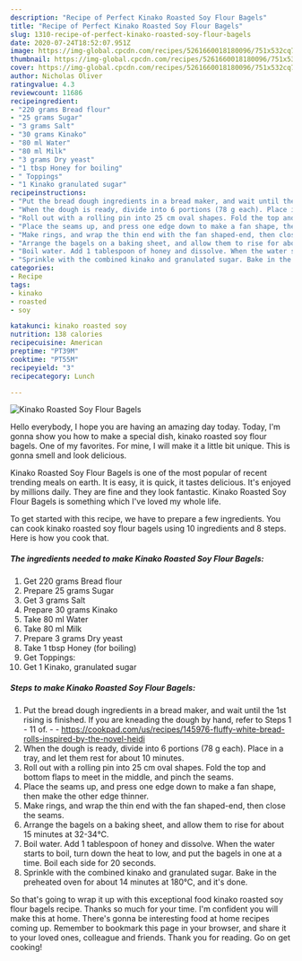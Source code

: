 ```yaml
---
description: "Recipe of Perfect Kinako Roasted Soy Flour Bagels"
title: "Recipe of Perfect Kinako Roasted Soy Flour Bagels"
slug: 1310-recipe-of-perfect-kinako-roasted-soy-flour-bagels
date: 2020-07-24T18:52:07.951Z
image: https://img-global.cpcdn.com/recipes/5261660018180096/751x532cq70/kinako-roasted-soy-flour-bagels-recipe-main-photo.jpg
thumbnail: https://img-global.cpcdn.com/recipes/5261660018180096/751x532cq70/kinako-roasted-soy-flour-bagels-recipe-main-photo.jpg
cover: https://img-global.cpcdn.com/recipes/5261660018180096/751x532cq70/kinako-roasted-soy-flour-bagels-recipe-main-photo.jpg
author: Nicholas Oliver
ratingvalue: 4.3
reviewcount: 11686
recipeingredient:
- "220 grams Bread flour"
- "25 grams Sugar"
- "3 grams Salt"
- "30 grams Kinako"
- "80 ml Water"
- "80 ml Milk"
- "3 grams Dry yeast"
- "1 tbsp Honey for boiling"
- " Toppings"
- "1 Kinako granulated sugar"
recipeinstructions:
- "Put the bread dough ingredients in a bread maker, and wait until the 1st rising is finished. If you are kneading the dough by hand, refer to Steps 1 - 11 of.  https://cookpad.com/us/recipes/145976-fluffy-white-bread-rolls-inspired-by-the-novel-heidi"
- "When the dough is ready, divide into 6 portions (78 g each). Place in a tray, and let them rest for about 10 minutes."
- "Roll out with a rolling pin into 25 cm oval shapes. Fold the top and bottom flaps to meet in the middle, and pinch the seams."
- "Place the seams up, and press one edge down to make a fan shape, then make the other edge thinner."
- "Make rings, and wrap the thin end with the fan shaped-end, then close the seams."
- "Arrange the bagels on a baking sheet, and allow them to rise for about 15 minutes at 32-34℃."
- "Boil water. Add 1 tablespoon of honey and dissolve. When the water starts to boil, turn down the heat to low, and put the bagels in one at a time. Boil each side for 20 seconds."
- "Sprinkle with the combined kinako and granulated sugar. Bake in the preheated oven for about 14 minutes at 180℃, and it&#39;s done."
categories:
- Recipe
tags:
- kinako
- roasted
- soy

katakunci: kinako roasted soy 
nutrition: 138 calories
recipecuisine: American
preptime: "PT39M"
cooktime: "PT55M"
recipeyield: "3"
recipecategory: Lunch

---
```



![Kinako Roasted Soy Flour Bagels](https://img-global.cpcdn.com/recipes/5261660018180096/751x532cq70/kinako-roasted-soy-flour-bagels-recipe-main-photo.jpg)

Hello everybody, I hope you are having an amazing day today. Today, I'm gonna show you how to make a special dish, kinako roasted soy flour bagels. One of my favorites. For mine, I will make it a little bit unique. This is gonna smell and look delicious.

Kinako Roasted Soy Flour Bagels is one of the most popular of recent trending meals on earth. It is easy, it is quick, it tastes delicious. It's enjoyed by millions daily. They are fine and they look fantastic. Kinako Roasted Soy Flour Bagels is something which I've loved my whole life.




To get started with this recipe, we have to prepare a few ingredients. You can cook kinako roasted soy flour bagels using 10 ingredients and 8 steps. Here is how you cook that.

<!--inarticleads1-->

##### The ingredients needed to make Kinako Roasted Soy Flour Bagels:

1. Get 220 grams Bread flour
1. Prepare 25 grams Sugar
1. Get 3 grams Salt
1. Prepare 30 grams Kinako
1. Take 80 ml Water
1. Take 80 ml Milk
1. Prepare 3 grams Dry yeast
1. Take 1 tbsp Honey (for boiling)
1. Get  Toppings:
1. Get 1 Kinako, granulated sugar




<!--inarticleads2-->

##### Steps to make Kinako Roasted Soy Flour Bagels:

1. Put the bread dough ingredients in a bread maker, and wait until the 1st rising is finished. If you are kneading the dough by hand, refer to Steps 1 - 11 of. -  - https://cookpad.com/us/recipes/145976-fluffy-white-bread-rolls-inspired-by-the-novel-heidi
1. When the dough is ready, divide into 6 portions (78 g each). Place in a tray, and let them rest for about 10 minutes.
1. Roll out with a rolling pin into 25 cm oval shapes. Fold the top and bottom flaps to meet in the middle, and pinch the seams.
1. Place the seams up, and press one edge down to make a fan shape, then make the other edge thinner.
1. Make rings, and wrap the thin end with the fan shaped-end, then close the seams.
1. Arrange the bagels on a baking sheet, and allow them to rise for about 15 minutes at 32-34℃.
1. Boil water. Add 1 tablespoon of honey and dissolve. When the water starts to boil, turn down the heat to low, and put the bagels in one at a time. Boil each side for 20 seconds.
1. Sprinkle with the combined kinako and granulated sugar. Bake in the preheated oven for about 14 minutes at 180℃, and it&#39;s done.




So that's going to wrap it up with this exceptional food kinako roasted soy flour bagels recipe. Thanks so much for your time. I'm confident you will make this at home. There's gonna be interesting food at home recipes coming up. Remember to bookmark this page in your browser, and share it to your loved ones, colleague and friends. Thank you for reading. Go on get cooking!
